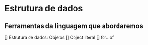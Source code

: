 # Estrutura de dados
## Ferramentas da linguagem que abordaremos

[] Estrutura de dados: Objetos
  [] Object literal
[] for...of